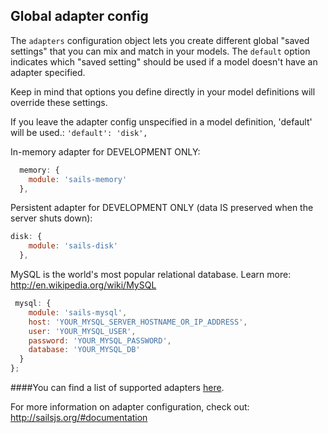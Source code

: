## Global adapter config
The `adapters` configuration object lets you create different global "saved settings" that you can mix and match in your models.  The `default` option indicates which "saved setting" should be used if a model doesn't have an adapter specified.

Keep in mind that options you define directly in your model definitions will override these settings.


If you leave the adapter config unspecified in a model definition, 'default' will be used.: `'default': 'disk',`

In-memory adapter for DEVELOPMENT ONLY:
```javascript
  memory: {
    module: 'sails-memory'
  },
```

Persistent adapter for DEVELOPMENT ONLY (data IS preserved when the server shuts down):
```javascript
disk: {
    module: 'sails-disk'
  },
```
MySQL is the world's most popular relational database. Learn more: http://en.wikipedia.org/wiki/MySQL
```javascript
 mysql: {
    module: 'sails-mysql',
    host: 'YOUR_MYSQL_SERVER_HOSTNAME_OR_IP_ADDRESS',
    user: 'YOUR_MYSQL_USER',
    password: 'YOUR_MYSQL_PASSWORD',
    database: 'YOUR_MYSQL_DB'
  }
};
```

####You can find a list of supported adapters <a href="https://github.com/balderdashy/sails-wiki/blob/0.9/Database-Support.md">here</a>.

For more information on adapter configuration, check out: http://sailsjs.org/#documentation
